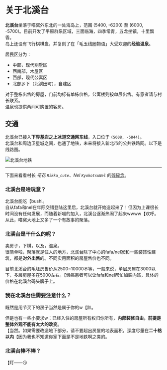# 关于北溪台

**北溪台**坐落于喵窝外东北的一处海岛上，范围 (5400, -6200) 至 (6000, -5700)。目前开发了平原群系区域，三面临海，四季常青，五龙坐镇，十里飘香。  
岛上还设有飞行棋棋盘，并复刻了在「毛玉线圈物语」大受欢迎的**经验温泉**。

居民区分为：
- 中部，现代别墅区
- 西南部，木屋区
- 西部，现代公寓区
- 北部乡下（北溪田町），自建区

对于整栋出售的房屋，门前均标有单栋价格。公寓楼则按单层出售。有意者请与村长联系。  
温泉也提供两间可购置的客房。

## 交通

北溪台已接入**下界基岩之上冰道交通网东线**，入口位于 `(5608, -5844)`。  
北溪台和周边卫星城之间，也通了地铁，未来将接入新北市的公共铁路网。以下是线路图。

![北溪台地铁](https://bersella-ai.cc/nyan/map-NorthBrook-subway.png)

***

下面来看看村长 *花花 `Rikka_cute`、Nel `KyokotsuNel`* 的[碎碎念](https://bbs.nyaa.cat/d/1557 "原载于 NyaaBBS")。

### 北溪台是啥玩意？

北溪台能吃【bushi。  
自从fafa和nel在年际交错登陆这里后，北溪台就开始造起来了！但因为上课很长时间没有任何发展，而随着新喵的加入，北溪台逐渐热闹了起来wwww【欢呼。从此，喵窝大地上又多了一个有故事的聚落。

### 北溪台是干什么的呢？

卖房子，下棋，以及，温泉。  
很简单啦，聚落就是住人的地方，北溪台除了中心的fafa/nel家和一些装饰性建筑，都是**对外出售**的。不同实用面积的房屋售价也不同。

目前北溪台的毛坯房售价从2500~10000不等，一般来说，单层房屋在3000以下，多层房屋多在5000左右。【懒癌患者可以让fafa和nel帮忙加装内饰，具体的价格在北溪台码头牌子上。

### 我在北溪台住需要注意什么？

既然是用节买下的房子当然是属于你的w【趴。

但是也有一些小要求w：已经入住的房屋所有权归你所有，**内部装修自由，前提是整体外观不能有太大的改变**。  
【当然。如果需要改造地下部分，请不要超出房屋的地表面积，深度尽量在**二十格以内**【因为我也不知道你家下面是不是地铁啊之类的。

### 北溪台棒不棒？

【盯——😏
